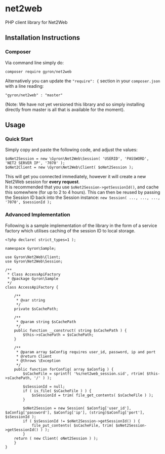 # net2web
PHP client library for Net2Web


## Installation Instructions
### Composer
Via command line simply do:  
```
composer require gyron/net2web
```

Alternatively you can update the `"require": {` section in your `composer.json` with a line reading:
```
"gyron/net2web" : "master"
```
(Note: We have not yet versioned this library and so simply installing directly from master is all that is available for the moment).

## Usage
### Quick Start
Simply copy and paste the following code, and adjust the values:
```
$oNet2Session = new \Gyron\Net2Web\Session( 'USERID', 'PASSWORD', 'NET2 SERVER IP', '7070' );
$oNet2Client = new \Gyron\Net2Web\Client( $oNet2Session );
```
  
This will get you connected immediately, however it will create a new Net2Web session for **every request**.  
It is recommended that you use `$oNet2Session->getSessionId()`, and cache this somewhere (for up to 2 to 4 hours). This can then be reused by passing the Session ID back into the Session instance: `new Session( ..., ..., ..., '7070', $sessionId );`

### Advanced Implementation
Following is a sample implementation of the library in the form of a service factory which utilises caching of the session ID to local storage.
```
<?php declare( strict_types=1 );

namespace Gyron\Sample;

use Gyron\Net2Web\Client;
use Gyron\Net2Web\Session;

/**
 * Class AccessApiFactory
 * @package Gyron\Sample
 */
class AccessApiFactory {

	/**
	 * @var string
	 */
	private $sCachePath;

	/**
	 * @param string $sCachePath
	 */
	public function __construct( string $sCachePath ) {
		$this->sCachePath = $sCachePath;
	}

	/**
	 * @param array $aConfig requires user_id, password, ip and port
	 * @return Client
	 * @throws \Exception
	 */
	public function forConfig( array $aConfig ) {
		$sCacheFile = sprintf( '%s/net2web_session.sid', rtrim( $this->sCachePath, '/' ) );

		$sSessionId = null;
		if ( is_file( $sCacheFile ) ) {
			$sSessionId = trim( file_get_contents( $sCacheFile ) );
		}

		$oNet2Session = new Session( $aConfig['user_id'], $aConfig['password'], $aConfig['ip'], (string)$aConfig['port'], $sSessionId );
		if ( $sSessionId != $oNet2Session->getSessionId() ) {
			file_put_contents( $sCacheFile, trim( $oNet2Session->getSessionId() ) );
		}
    return ( new Client( oNet2Session ) );
	}
}
```
